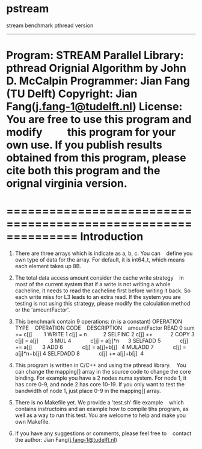 # pstream
stream benchmark pthread version

--------------------------------------------------------------
 Program: STREAM
 Parallel Library: pthread
 Orignial Algorithm by John D. McCalpin
 Programmer: Jian Fang (TU Delft)
 Copyright: Jian Fang(j.fang-1@tudelft.nl)
 License: You are free to use this program and modify
          this program for your own use. If you publish
          results obtained from this program, please
          cite both this program and the orignal virginia
          version.
==============================================================


==============================================================
                        Introduction
==============================================================
1. There are three arrays which is indicate as a, b, c. You can
   define you own type of data for the array. For default, it is
   int64_t, which means each element takes up 8B.

2. The total data access amount consider the cache write strategy
   in most of the current system that if a write is not writing a
   whole cacheline, it needs to read the cacheline first before 
   writing it back. So each write miss for L3 leads to an extra
   read. If the system you are testing is not using this strategy,
   please modify the calculation method or the 'amountFactor'.

3. This benchmark contain 9 operations:   (n is a constant)
    OPERATION TYPE    OPERATION CODE    DESCRIPTION    amountFactor
    READ                  0             sum += c[j]        1
    WRITE                 1             c[j] = n           2
    SELFINC               2             c[j] ++            2
    COPY                  3             c[j] = a[j]        3
    MUL                   4             c[j] = a[j]*n      3
    SELFADD               5             c[j] += a[j]       3
    ADD                   6             c[j] = a[j]+b[j]   4
    MULADD                7             c[j] = a[j]*n+b[j] 4
    SELFDADD              8             c[j] += a[j]+b[j]  4
    
4. This program is written in C/C++ and using the pthread library.
   You can change the mapping[] array in the source code to
   change the core binding. For example you have a 2 nodes numa
   system. For node 1, it has core 0-9, and node 2 has core
   10-19. If you only want to test the bandwidth of node 1,
   just place 0-9 in the mapping[] array.
   
5. There is no Makefile yet. We provide a 'test.sh' file example
   which contains instructoins and an example how to compile tihs
   program, as well as a way to run this test. You are welcome to
   help and make you own Makefile.
   
6. If you have any suggestions or comments, please feel free to
   contact the author:
   Jian Fang(j.fang-1@tudelft.nl)
